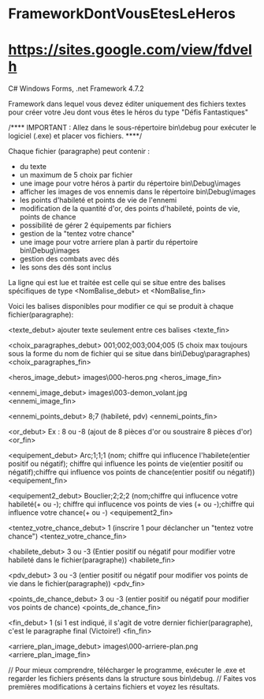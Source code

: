 # FrameworkDontVousEtesLeHeros
# https://sites.google.com/view/fdvelh

C# Windows Forms, .net Framework 4.7.2

Framework dans lequel vous devez éditer uniquement des fichiers textes pour créer votre Jeu dont vous êtes le héros du type "Défis Fantastiques"

/****
IMPORTANT : Allez dans le sous-répertoire bin\debug pour exécuter le logiciel (.exe) et placer vos fichiers.
****/

Chaque fichier (paragraphe) peut contenir :

- du texte
- un maximum de 5 choix par fichier
- une image pour votre héros à partir du répertoire bin\Debug\images
- afficher les images de vos ennemis dans le répertoire bin\Debug\images
- les points d'habileté et points de vie de l'ennemi
- modification de la quantité d'or, des points d'habileté, points de vie, points de chance
- possibilité de gérer 2 équipements par fichiers
- gestion de la "tentez votre chance"
- une image pour votre arriere plan à partir du répertoire bin\Debug\images
- gestion des combats avec dés
- les sons des dés sont inclus

La ligne qui est lue et traitée est celle qui se situe entre des balises spécifiques de type <NomBalise_debut> et <NomBalise_fin>

Voici les balises disponibles pour modifier ce qui se produit à chaque fichier(paragraphe):

<texte_debut>
ajouter texte seulement entre ces balises
<texte_fin>

<choix_paragraphes_debut>
001;002;003;004;005 (5 choix max toujours sous la forme du nom de fichier qui se situe dans bin\Debug\paragraphes)
<choix_paragraphes_fin>

<heros_image_debut>
images\\000-heros.png
<heros_image_fin>

<ennemi_image_debut>
images\\003-demon_volant.jpg
<ennemi_image_fin>

<ennemi_points_debut>
8;7 (habileté, pdv)
<ennemi_points_fin>

<or_debut>
Ex : 8 ou -8 (ajout de 8 pièces d'or ou soustraire 8 pièces d'or)
<or_fin>

<equipement_debut>
Arc;1;1;1 (nom; chiffre qui influcence l'habilete(entier positif ou négatif); chiffre qui influence les points de vie(entier positif ou négatif);chiffre qui influence vos points de chance(entier positif ou négatif))
<equipement_fin>

<equipement2_debut>
Bouclier;2;2;2 (nom;chiffre qui influcence votre habileté(+ ou -); chiffre qui influcence vos points de vies (+ ou -);chiffre qui influence votre chance(+ ou -)
<equipement2_fin>

<tentez_votre_chance_debut>
1 (inscrire 1 pour déclancher un "tentez votre chance")
<tentez_votre_chance_fin>

<habilete_debut>
3 ou -3 (Entier positif ou négatif pour modifier votre habileté dans le fichier(paragraphe))
<habilete_fin>

<pdv_debut>
3 ou -3 (entier positif ou négatif pour modifier vos points de vie dans le fichier(paragraphe))
<pdv_fin>

<points_de_chance_debut>
3 ou -3 (entier positif ou négatif pour modifier vos points de chance)
<points_de_chance_fin>

<fin_debut>
1  (si 1 est indiqué, il s'agit de votre dernier fichier(paragraphe), c'est le paragraphe final (Victoire!)
<fin_fin>

<arriere_plan_image_debut>
images\\000-arriere-plan.png
<arriere_plan_image_fin>

// Pour mieux comprendre, télécharger le programme, exécuter le .exe et regarder les fichiers présents dans la structure sous bin\debug.  // Faites vos premières modifications à certains fichiers et voyez les résultats.
